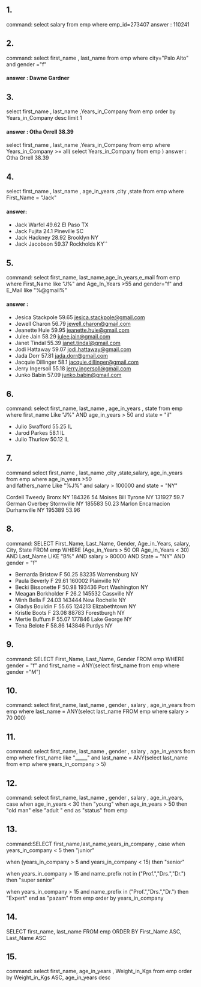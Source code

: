 ## 1.
 command: select salary
 from emp
  where emp_id=273407
answer : 110241
## 2.
 command: select first_name , last_name
 from emp
  where city="Palo Alto" and gender ="f"
#### answer : Dawne Gardner
## 3.
 select first_name , last_name ,Years_in_Company
 from emp
  order by Years_in_Company desc
limit 1
#### answer : Otha Orrell 38.39
<!--  -->
select first_name , last_name ,Years_in_Company
 from emp
   where  Years_in_Company >= all( select Years_in_Company from emp )
answer : Otha Orrell 38.39
## 4.
select first_name , last_name , age_in_years ,city ,state
  from emp
   where  First_Name = "Jack"
 ####  answer:
- Jack  Warfel  49.62   El Paso TX
- Jack  Fujita  24.1    Pineville   SC
- Jack  Hackney 28.92   Brooklyn    NY
- Jack  Jacobson    59.37   Rockholds   KY``
## 5.
command: select first_name, last_name,age_in_years,e_mail
 from emp
  where First_Name like "J%" and Age_In_Years >55 and gender="f"
 and E_Mail like "%@gmail%"
#### answer :
- Jesica    Stackpole   59.65   jesica.stackpole@gmail.com
- Jewell    Charon  56.79   jewell.charon@gmail.com
- Jeanette  Huie    59.95   jeanette.huie@gmail.com
- Julee Jain    58.29   julee.jain@gmail.com
- Janet Tindal  55.39   janet.tindal@gmail.com
- Jodi  Hattaway    59.07   jodi.hattaway@gmail.com
- Jada  Dorr    57.81   jada.dorr@gmail.com
- Jacquie   Dillinger   58.1    jacquie.dillinger@gmail.com
- Jerry Ingersoll   55.18   jerry.ingersoll@gmail.com
- Junko Babin   57.09   junko.babin@gmail.com

## 6.

command: 
select first_name, last_name , age_in_years , state
from emp 
where first_name Like "J%" AND age_in_years > 50 and state = "il"

- Julio	Swafford	55.25	IL
- Jarod	Parkes	58.1	IL
- Julio	Thurlow	50.12	IL

## 7. 

command select first_name , last_name  ,city ,state,salary, age_in_years
 from emp
  where age_in_years >50  
and fathers_name Like "%J%" and salary > 100000
and state = "NY"

Cordell	Tweedy	Bronx	NY	184326	54
Moises	Bill	Tyrone	NY	131927	59.7
German	Overbey	Stormville	NY	185583	50.23
Marlon	Encarnacion	Durhamville	NY	195389	53.96

## 8.

command: SELECT First_Name, Last_Name, Gender, Age_in_Years, salary, City, State 
         FROM emp 
         WHERE (Age_in_Years > 50 OR Age_in_Years < 30) 
         AND Last_Name LIKE "B%" 
         AND salary > 80000 AND State = "NY"
         AND gender = "f"

- Bernarda	Bristow	F	50.25	83235	Warrensburg	NY
- Paula	Beverly	F	29.61	160002	Plainville	NY
- Becki	Bissonette	F	50.98	193436	Port Washington	NY
- Meagan	Borkholder	F	26.2	145532	Cassville	NY
- Minh	Bella	F	24.03	143444	New Rochelle	NY
- Gladys	Bouldin	F	55.65	124213	Elizabethtown	NY
- Kristle	Boots	F	23.08	88783	Forestburgh	NY
- Mertie	Buffum	F	55.07	177846	Lake George	NY
- Tena	Belote	F	58.86	143846	Purdys	NY

## 9. 
command: SELECT First_Name, Last_Name, Gender
         FROM emp
         WHERE gender = "f" and first_name = ANY(select first_name from emp where gender ="M")

## 10.

command: select first_name, last_name , gender , salary , age_in_years
         from emp 
         where last_name = ANY(select last_name FROM emp where salary > 70
         000)

## 11. 
   command: select first_name, last_name , gender , salary , age_in_years
            from emp 
            where first_name like "_____" and last_name = ANY(select last_name from emp where years_in_company > 5)

## 12. 
   command: 
   select first_name, last_name , gender , salary , age_in_years,
    case
    when age_in_years < 30 then "young"
    when age_in_years > 50 then "old man"
    else "adult "
    end as "status"
   from emp

## 13.
   command:SELECT first_name,last_name,years_in_company , 
   case
   when years_in_company < 5 then "junior" 

   when (years_in_company > 5 and years_in_company < 15)  then "senior" 

   when years_in_company > 15 
   and name_prefix not in ("Prof.","Drs.","Dr.") then  "super senior"


   when years_in_company > 15 and name_prefix in ("Prof.","Drs.","Dr.") then "Expert"
   end as "pazam"
   from emp
   order by years_in_company

## 14. 
SELECT first_name, last_name FROM emp ORDER BY First_Name ASC, Last_Name ASC


## 15.
   command: select first_name, age_in_years , Weight_in_Kgs
            from emp
            order by Weight_in_Kgs ASC, age_in_years desc







